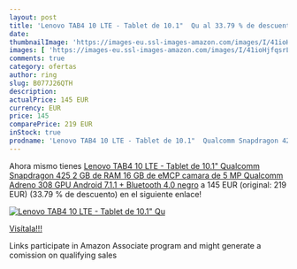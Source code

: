 ```yaml
---
layout: post
title: 'Lenovo TAB4 10 LTE - Tablet de 10.1"  Qu al 33.79 % de descuento'
date: 
thumbnailImage: 'https://images-eu.ssl-images-amazon.com/images/I/41ioHjfqsrL._SL200_.jpg'
images: [ 'https://images-eu.ssl-images-amazon.com/images/I/41ioHjfqsrL._SL200_.jpg' ]
comments: true
category: ofertas
author: ring
slug: B077J26QTH
description:
actualPrice: 145 EUR
currency: EUR
price: 145
comparePrice: 219 EUR
inStock: true
prodname: 'Lenovo TAB4 10 LTE - Tablet de 10.1"  Qualcomm Snapdragon 425  2 GB de RAM  16 GB de eMCP  camara de 5 MP  Qualcomm Adreno 308 GPU  Android 7.1.1 + Bluetooth 4.0   negro'
---
```


Ahora mismo tienes [Lenovo TAB4 10 LTE - Tablet de 10.1"  Qualcomm Snapdragon 425  2 GB de RAM  16 GB de eMCP  camara de 5 MP  Qualcomm Adreno 308 GPU  Android 7.1.1 + Bluetooth 4.0   negro](https://www.amazon.es/dp/B077J26QTH/?tag=tolees-21) a 145 EUR (original: 219 EUR) (33.79 %  de descuento) en el siguiente enlace!

[![Lenovo TAB4 10 LTE - Tablet de 10.1"  Qu](https://images-eu.ssl-images-amazon.com/images/I/41ioHjfqsrL._SL200_.jpg)](https://www.amazon.es/dp/B077J26QTH/?tag=tolees-21)

[Visítala!!!](https://www.amazon.es/dp/B077J26QTH/?tag=tolees-21)

Links participate in Amazon Associate program and might generate a comission on qualifying sales

